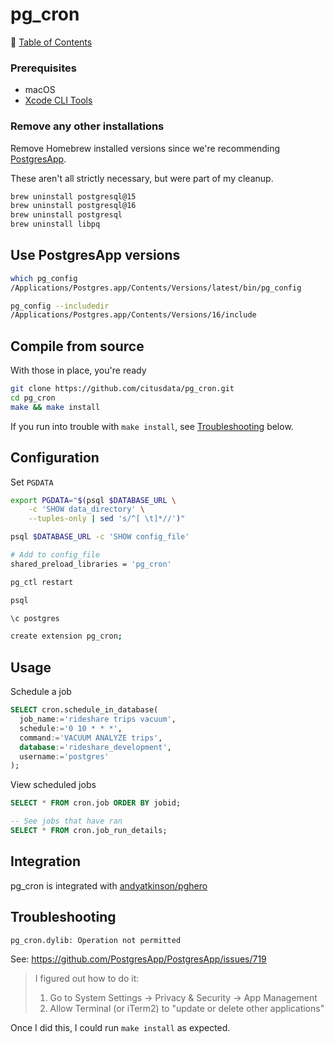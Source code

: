 # pg_cron

📁 [Table of Contents](README.md)

### Prerequisites

- macOS
- [Xcode CLI Tools](xcode_cli_tools.md)

### Remove any other installations

Remove Homebrew installed versions since we're recommending [PostgresApp](/postgresapp).

These aren't all strictly necessary, but were part of my cleanup.

```sh
brew uninstall postgresql@15
brew uninstall postgresql@16
brew uninstall postgresql
brew uninstall libpq
```

## Use PostgresApp versions

```sh
which pg_config
/Applications/Postgres.app/Contents/Versions/latest/bin/pg_config

pg_config --includedir
/Applications/Postgres.app/Contents/Versions/16/include
```

## Compile from source

With those in place, you're ready

```sh
git clone https://github.com/citusdata/pg_cron.git
cd pg_cron
make && make install
```

If you run into trouble with `make install`, see [Troubleshooting](#Troubleshooting) below.

## Configuration
Set `PGDATA`

```sh
export PGDATA="$(psql $DATABASE_URL \
    -c 'SHOW data_directory' \
    --tuples-only | sed 's/^[ \t]*//')"
```

```sh
psql $DATABASE_URL -c 'SHOW config_file'

# Add to config_file
shared_preload_libraries = 'pg_cron'

pg_ctl restart

psql

\c postgres

create extension pg_cron;
```

## Usage

Schedule a job

```sql
SELECT cron.schedule_in_database(
  job_name:='rideshare trips vacuum',
  schedule:='0 10 * * *',
  command:='VACUUM ANALYZE trips',
  database:='rideshare_development',
  username:='postgres'
);
```

View scheduled jobs

```sql
SELECT * FROM cron.job ORDER BY jobid;

-- See jobs that have ran
SELECT * FROM cron.job_run_details;
```

## Integration

pg_cron is integrated with [andyatkinson/pghero](https://github.com/andyatkinson/pghero)

## Troubleshooting

```sh
pg_cron.dylib: Operation not permitted
```

See: <https://github.com/PostgresApp/PostgresApp/issues/719>

> I figured out how to do it:
> 1. Go to System Settings -> Privacy & Security -> App Management
> 2. Allow Terminal (or iTerm2) to "update or delete other applications"

Once I did this, I could run `make install` as expected.
